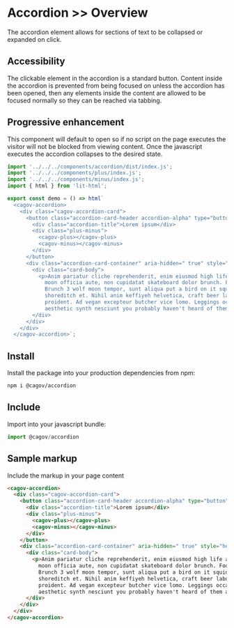 # Accordion >> Overview

The accordion element allows for sections of text to be collapsed or expanded on click.

## Accessibility

The clickable element in the accordion is a standard button. Content inside the accordion is prevented from being focused on unless the accordion has been opened, then any elements inside the content are allowed to be focused normally so they can be reached via tabbing.

## Progressive enhancement

This component will default to open so if no script on the page executes the visitor will not be blocked from viewing content. Once the javascript executes the accordion collapses to the desired state. 

```js script
import '../../../components/accordion/dist/index.js';
import '../../../components/plus/index.js';
import '../../../components/minus/index.js';
import { html } from 'lit-html';
```

```js preview-story
export const demo = () => html`
  <cagov-accordion>
    <div class="cagov-accordion-card">
      <button class="accordion-card-header accordion-alpha" type="button" aria-expanded="false">
        <div class="accordion-title">Lorem ipsum</div>
        <div class="plus-minus">
          <cagov-plus></cagov-plus>
          <cagov-minus></cagov-minus>
        </div>
      </button>
      <div class="accordion-card-container" aria-hidden=" true" style="height: 0px;">
        <div class="card-body">
          <p>Anim pariatur cliche reprehenderit, enim eiusmod high life accusamus terry richardson ad squid. 3 wolf
            moon officia aute, non cupidatat skateboard dolor brunch. Food truck quinoa nesciunt laborum eiusmod.
            Brunch 3 wolf moon tempor, sunt aliqua put a bird on it squid single-origin coffee nulla assumenda
            shoreditch et. Nihil anim keffiyeh helvetica, craft beer labore wes anderson cred nesciunt sapiente ea
            proident. Ad vegan excepteur butcher vice lomo. Leggings occaecat craft beer farm-to-table, raw denim
            aesthetic synth nesciunt you probably haven't heard of them accusamus labore sustainable VHS.</p>
        </div>
      </div>
    </div>
  </cagov-accordion>`;
```

## Install

Install the package into your production dependencies from npm:

```bash
npm i @cagov/accordion
```

## Include

Import into your javascript bundle:

```js
import @cagov/accordion
```

## Sample markup

Include the markup in your page content

```html
<cagov-accordion>
  <div class="cagov-accordion-card">
    <button class="accordion-card-header accordion-alpha" type="button" aria-expanded="false">
      <div class="accordion-title">Lorem ipsum</div>
      <div class="plus-minus">
        <cagov-plus></cagov-plus>
        <cagov-minus></cagov-minus>
      </div>
    </button>
    <div class="accordion-card-container" aria-hidden=" true" style="height: 0px;">
      <div class="card-body">
        <p>Anim pariatur cliche reprehenderit, enim eiusmod high life accusamus terry richardson ad squid. 3 wolf
          moon officia aute, non cupidatat skateboard dolor brunch. Food truck quinoa nesciunt laborum eiusmod.
          Brunch 3 wolf moon tempor, sunt aliqua put a bird on it squid single-origin coffee nulla assumenda
          shoreditch et. Nihil anim keffiyeh helvetica, craft beer labore wes anderson cred nesciunt sapiente ea
          proident. Ad vegan excepteur butcher vice lomo. Leggings occaecat craft beer farm-to-table, raw denim
          aesthetic synth nesciunt you probably haven't heard of them accusamus labore sustainable VHS.</p>
      </div>
    </div>
  </div>
</cagov-accordion>
```